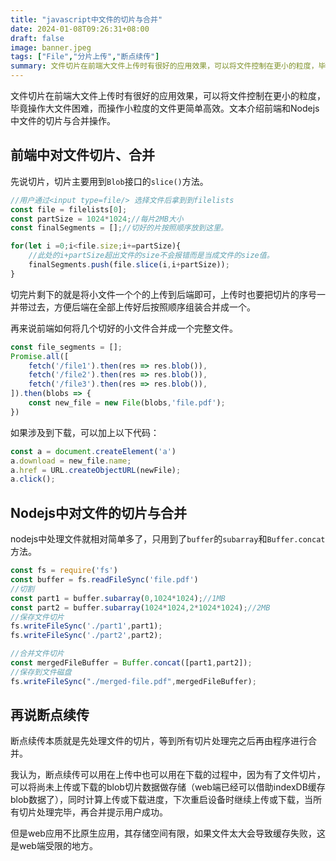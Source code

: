 ```yaml
---
title: "javascript中文件的切片与合并"
date: 2024-01-08T09:26:31+08:00
draft: false
image: banner.jpeg
tags: ["File","分片上传","断点续传"]
summary: 文件切片在前端大文件上传时有很好的应用效果，可以将文件控制在更小的粒度，毕竟操作大文件困难，而操作小粒度的文件更简单高效。文本介绍前端和Nodejs中文件的切片与合并操作。
---
```


文件切片在前端大文件上传时有很好的应用效果，可以将文件控制在更小的粒度，毕竟操作大文件困难，而操作小粒度的文件更简单高效。文本介绍前端和Nodejs中文件的切片与合并操作。

## 前端中对文件切片、合并

先说切片，切片主要用到`Blob`接口的`slice()`方法。


```javascript
//用户通过<input type=file/> 选择文件后拿到到filelists
const file = filelists[0];
const partSize = 1024*1024;//每片2MB大小
const finalSegments = [];//切好的片按照顺序放到这里。

for(let i =0;i<file.size;i+=partSize){
    //此处的i+partSize超出文件的size不会报错而是当成文件的size值。
    finalSegments.push(file.slice(i,i+partSize));
}
```
切完片剩下的就是将小文件一个个的上传到后端即可，上传时也要把切片的序号一并带过去，方便后端在全部上传好后按照顺序组装合并成一个。


再来说前端如何将几个切好的小文件合并成一个完整文件。

```javascript
const file_segments = [];
Promise.all([
    fetch('/file1').then(res => res.blob()),
    fetch('/file2').then(res => res.blob()),
    fetch('/file3').then(res => res.blob()),
]).then(blobs => {
    const new_file = new File(blobs,'file.pdf');
})

```
如果涉及到下载，可以加上以下代码：
```javascript
const a = document.createElement('a')
a.download = new_file.name;
a.href = URL.createObjectURL(newFile);
a.click();
```
## Nodejs中对文件的切片与合并

nodejs中处理文件就相对简单多了，只用到了`buffer`的`subarray`和`Buffer.concat`方法。

```javascript
const fs = require('fs')
const buffer = fs.readFileSync('file.pdf')
//切割
const part1 = buffer.subarray(0,1024*1024);//1MB
const part2 = buffer.subarray(1024*1024,2*1024*1024);//2MB
//保存文件切片
fs.writeFileSync('./part1',part1);
fs.writeFileSync('./part2',part2);

//合并文件切片
const mergedFileBuffer = Buffer.concat([part1,part2]);
//保存到文件磁盘
fs.writeFileSync("./merged-file.pdf",mergedFileBuffer);
```

## 再说断点续传
断点续传本质就是先处理文件的切片，等到所有切片处理完之后再由程序进行合并。


我认为，断点续传可以用在上传中也可以用在下载的过程中，因为有了文件切片，
可以将尚未上传或下载的blob切片数据做存储（web端已经可以借助indexDB缓存blob数据了），同时计算上传或下载进度，下次重启设备时继续上传或下载，当所有切片处理完毕，再合并提示用户成功。

但是web应用不比原生应用，其存储空间有限，如果文件太大会导致缓存失败，这是web端受限的地方。



